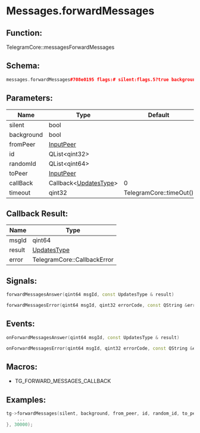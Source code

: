 # Messages.forwardMessages

## Function:

TelegramCore::messagesForwardMessages

## Schema:

```c++
messages.forwardMessages#708e0195 flags:# silent:flags.5?true background:flags.6?true from_peer:InputPeer id:Vector<int> random_id:Vector<long> to_peer:InputPeer = Updates;
```
## Parameters:

|Name|Type|Default|
|----|----|-------|
|silent|bool||
|background|bool||
|fromPeer|[InputPeer](../../types/inputpeer.md)||
|id|QList&lt;qint32&gt;||
|randomId|QList&lt;qint64&gt;||
|toPeer|[InputPeer](../../types/inputpeer.md)||
|callBack|Callback&lt;[UpdatesType](../../types/updatestype.md)&gt;|0|
|timeout|qint32|TelegramCore::timeOut()|

## Callback Result:

|Name|Type|
|----|----|
|msgId|qint64|
|result|[UpdatesType](../../types/updatestype.md)|
|error|TelegramCore::CallbackError|

## Signals:

```c++
forwardMessagesAnswer(qint64 msgId, const UpdatesType & result)
```
```c++
forwardMessagesError(qint64 msgId, qint32 errorCode, const QString &errorText)
```

## Events:

```c++
onForwardMessagesAnswer(qint64 msgId, const UpdatesType & result)
```
```c++
onForwardMessagesError(qint64 msgId, qint32 errorCode, const QString &errorText)
```

## Macros:

* TG_FORWARD_MESSAGES_CALLBACK

## Examples:

```c++
tg->forwardMessages(silent, background, from_peer, id, random_id, to_peer, [=](TG_FORWARD_MESSAGES_CALLBACK){
    ...
}, 30000);
```

